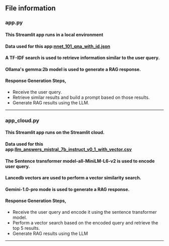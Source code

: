 ## File information
### app.py
#### This Streamlit app runs in a local environment
#### Data used for this app:[nnet_101_qna_with_id.json](https://github.com/hariprasath-v/Nnet101_Assistant/blob/main/data/nnet_101_qna_with_id.json)
#### A TF-IDF search is used to retrieve information similar to the user query.
#### Ollama's gemma:2b model is used to generate a RAG response.
#### Response Generation Steps,
- Receive the user query.
- Retrieve similar results and build a prompt based on those results.
- Generate RAG results using the LLM.
---

### app_cloud.py
#### This Streamlit app runs on the Streamlit cloud.
#### Data used for this app:[llm_answers_mistral_7b_instruct_v0_1_with_vector.csv](https://github.com/hariprasath-v/Nnet101_Assistant/blob/main/data/llm_answers_mistral_7b_instruct_v0_1_with_vector.csv)
#### The Sentence transformer model-all-MiniLM-L6-v2 is used to encode user query.
#### Lancedb vectors are used to perform a vector similarity search.
#### Gemini-1.0-pro mode is used to generate a RAG response.
#### Response Generation Steps,
- Receive the user query and encode it using the sentence transformer model.
- Perform a vector search based on the encoded query and retrieve the top 5 results.
- Generate RAG results using the LLM
---
